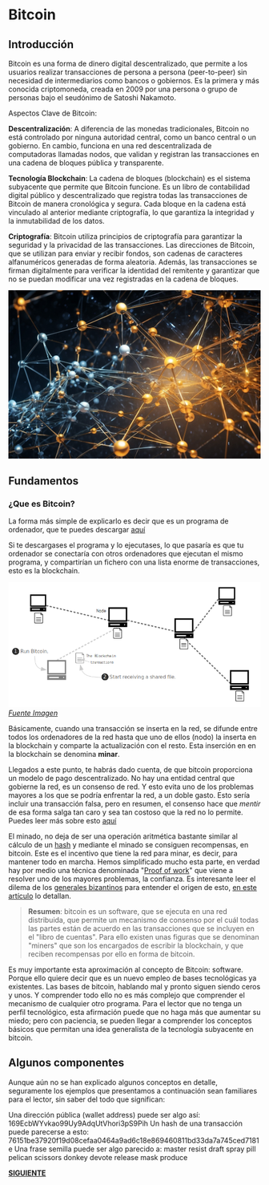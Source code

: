 # Bitcoin

## Introducción

Bitcoin es una forma de dinero digital descentralizado, que permite a los usuarios realizar transacciones de persona a persona (peer-to-peer) sin necesidad de intermediarios como bancos o gobiernos. Es la primera y más conocida criptomoneda, creada en 2009 por una persona o grupo de personas bajo el seudónimo de Satoshi Nakamoto.

Aspectos Clave de Bitcoin:

**Descentralización**: A diferencia de las monedas tradicionales, Bitcoin no está controlado por ninguna autoridad central, como un banco central o un gobierno. En cambio, funciona en una red descentralizada de computadoras llamadas nodos, que validan y registran las transacciones en una cadena de bloques pública y transparente.

**Tecnología Blockchain**: La cadena de bloques (blockchain) es el sistema subyacente que permite que Bitcoin funcione. Es un libro de contabilidad digital público y descentralizado que registra todas las transacciones de Bitcoin de manera cronológica y segura. Cada bloque en la cadena está vinculado al anterior mediante criptografía, lo que garantiza la integridad y la inmutabilidad de los datos.

**Criptografía**: Bitcoin utiliza principios de criptografía para garantizar la seguridad y la privacidad de las transacciones. Las direcciones de Bitcoin, que se utilizan para enviar y recibir fondos, son cadenas de caracteres alfanuméricos generadas de forma aleatoria. Además, las transacciones se firman digitalmente para verificar la identidad del remitente y garantizar que no se puedan modificar una vez registradas en la cadena de bloques.

![bitcoinnetwork](/images/dos.png)

## Fundamentos

### ¿Que es Bitcoin?

La forma más simple de explicarlo es decir que es un programa de ordenador, que te puedes descargar [aquí](https://bitcoin.org/en/download)

Si te descargases el programa y lo ejecutases, lo que pasaría es que tu ordenador se conectaría con otros ordenadores que ejecutan el mismo programa, y compartirían un fichero con una lista enorme de transacciones, esto es la blockchain.

![Red de bitcoin](/images/1_2_network.png)
*[Fuente Imagen](https://learnmeabitcoin.com/)*

Básicamente, cuando una transacción se inserta en la red, se difunde entre todos los ordenadores de la red hasta que uno de ellos (nodo) la inserta en la blockchain y comparte la actualización con el resto. Esta inserción en en la blockchain se denomina **minar**. 

Llegados a este punto, te habrás dado cuenta, de que bitcoin proporciona un modelo de pago descentralizado. No hay una entidad central que gobierne la red, es un consenso de red. Y esto evita uno de los problemas mayores a los que se podría enfrentar la red, a un doble gasto. Esto sería incluir una transacción falsa, pero en resumen, el consenso hace que *mentir* de esa forma salga tan caro y sea tan costoso que la red no lo permite. Puedes leer más sobre esto [aquí](https://river.com/learn/how-bitcoin-solves-the-double-spend-problem/)


El minado, no deja de ser una operación aritmética bastante similar al cálculo de un [hash](https://learnmeabitcoin.com/technical/cryptography/hash-function/) y mediante el minado se consiguen recompensas, en bitcoin. Este es el incentivo que tiene la red para minar, es decir, para mantener todo en marcha. Hemos simplificado mucho esta parte, en verdad hay por medio una técnica denominada "[Proof of work](https://academy.bit2me.com/que-es-proof-of-work-pow/)" que viene a resolver uno de los mayores problemas, la confianza. Es interesante leer el dilema de los [generales bizantinos](https://www.microsoft.com/en-us/research/uploads/prod/2016/12/The-Byzantine-Generals-Problem.pdf) para entender el origen de esto, [en este artículo](https://academy.binance.com/es/articles/byzantine-fault-tolerance-explained) lo detallan.

> **Resumen**: bitcoin es un software, que se ejecuta en una red distribuida, que permite un mecanismo de consenso por el cuál todas las partes están de acuerdo en las transacciones que se incluyen en el "libro de cuentas". Para ello existen unas figuras que se denominan "miners" que son los encargados de escribir la blockchain, y que reciben recompensas por ello en forma de bitcoin.

Es muy importante esta aproximación al concepto de Bitcoin: software. Porque ello quiere decir que es un nuevo empleo de bases tecnológicas ya existentes. Las bases de bitcoin, hablando mal y pronto siguen siendo ceros y unos. Y comprender todo ello no es más complejo que comprender el mecanismo de cualquier otro programa. Para el lector que no tenga un perfil tecnológico, esta afirmación puede que no haga más que aumentar su miedo; pero con paciencia, se pueden llegar a comprender los conceptos básicos que permitan una idea generalista de la tecnología subyacente en bitcoin.

## Algunos componentes

Aunque aún no se han explicado algunos conceptos en detalle, seguramente los ejemplos que presentamos a continuación sean familiares para el lector, sin saber del todo que significan:

Una dirección pública (wallet address) puede ser algo así: 169EcbWYvkao99Uy9AdqUtVhori3pS9Pih
Un hash de una transacción puede parecerse a esto:  76151be37920f19d08cefaa0464a9ad6c18e869460811bd33da7a745ced7181e 
Una frase semilla puede ser algo parecido a: master resist draft spray pill pelican scissors donkey devote release mask produce


[**SIGUIENTE**](/data/bitcoin_02.md)

